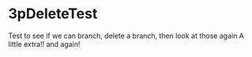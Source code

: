# 3pDeleteTest
Test to see if we can branch, delete a branch, then look at those again
A little extra!!
and again!
